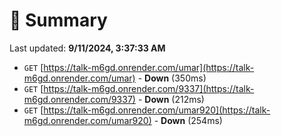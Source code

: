 # 📖 Summary
Last updated: **9/11/2024, 3:37:33 AM**

- `GET` [https://talk-m6gd.onrender.com/umar](https://talk-m6gd.onrender.com/umar) - **Down** (350ms)
- `GET` [https://talk-m6gd.onrender.com/9337](https://talk-m6gd.onrender.com/9337) - **Down** (212ms)
- `GET` [https://talk-m6gd.onrender.com/umar920](https://talk-m6gd.onrender.com/umar920) - **Down** (254ms)
